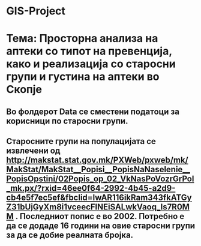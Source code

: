 # GIS-Project

# Тема: Просторна анализа на аптеки со типот на превенција, како и реализација со старосни групи и густина на аптеки во Скопје

## Во фолдерот Data се сместени податоци за корисници по старосни групи.
## Старосните групи на популацијата се извлечени од http://makstat.stat.gov.mk/PXWeb/pxweb/mk/MakStat/MakStat__Popisi__PopisNaNaselenie__PopisOpstini/02Popis_op_02_VkNasPoVozrGrPol_mk.px/?rxid=46ee0f64-2992-4b45-a2d9-cb4e5f7ec5ef&fbclid=IwAR116ikRam343fkATGyZ31bUjGyXm8i1vceecFlNEiSALwkVaoq_ls7R0MM . Последниот попис е во 2002. Потребно е да се додаде 16 години на овие старосни групи за да се добие реалната бројка.
